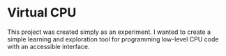 # Virtual CPU

This project was created simply as an experiment. I wanted to create a simple
learning and exploration tool for programming low-level CPU code with an
accessible interface.
